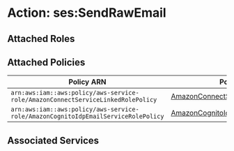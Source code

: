 # Action: ses:SendRawEmail

## Attached Roles

## Attached Policies

| Policy ARN | Policy Name |
|------------|-------------|
| `arn:aws:iam::aws:policy/aws-service-role/AmazonConnectServiceLinkedRolePolicy` | [AmazonConnectServiceLinkedRolePolicy](../policies.md#amazonconnectservicelinkedrolepolicy) |
| `arn:aws:iam::aws:policy/aws-service-role/AmazonCognitoIdpEmailServiceRolePolicy` | [AmazonCognitoIdpEmailServiceRolePolicy](../policies.md#amazoncognitoidpemailservicerolepolicy) |

## Associated Services

